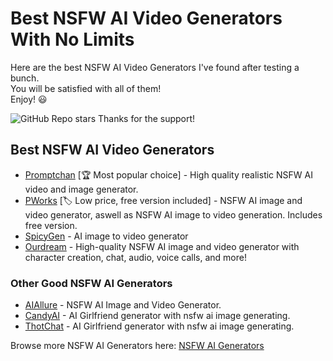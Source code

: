 # Best NSFW AI Video Generators With No Limits

Here are the best NSFW AI Video Generators I've found after testing a bunch. \
You will be satisfied with all of them!\
Enjoy! 😃 

![GitHub Repo stars](https://img.shields.io/github/stars/nsfw-ai-video-generator/nsfw-ai-video-generator-no-limit?style=social)
Thanks for the support!

## Best NSFW AI Video Generators

* [Promptchan](https://nsfwgen.xyz/promptchan) [🏆 Most popular choice] - High quality realistic NSFW AI video and image generator. 
* [PWorks](https://nsfwgen.xyz/pornworks) [🏷️ Low price, free version included] - NSFW AI image and video generator, aswell as NSFW AI image to video generation. Includes free version.
* [SpicyGen](https://nsfwgen.xyz/spicygen) - AI image to video generator
* [Ourdream](https://nsfwgen.xyz/ourdream) - High-quality NSFW AI image and video generator with character creation, chat, audio, voice calls, and more!
  
### Other Good NSFW AI Generators
* [AIAllure](https://nsfwgen.xyz/aiallure) - NSFW AI Image and Video Generator. 
* [CandyAI](https://nsfwgen.xyz/candyai) - AI Girlfriend generator with nsfw ai image generating. 
* [ThotChat](https://nsfwgen.xyz/thotchat) - AI Girlfriend generator with nsfw ai image generating. 

Browse more NSFW AI Generators here: [NSFW AI Generators](https://linktr.ee/nsfwaigenerators)
